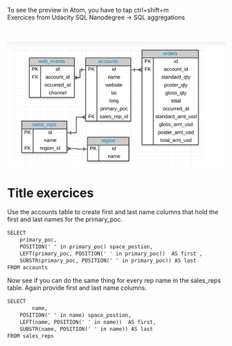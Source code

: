 
To see the preview in Atom, you have to tap ctrl+shift+m </br>
Exercices from Udacity SQL Nanodegree -> SQL aggregations  </br> </br> </br>


![](assets/groupy_by-82530243.PNG)

# Title  exercices

Use the accounts table to create first and last name columns that hold the first and last names for the primary_poc.
```
SELECT
	primary_poc,
    POSITION(' ' in primary_poc) space_postion,
    LEFT(primary_poc, POSITION(' ' in primary_poc))  AS first ,
    SUBSTR(primary_poc, POSITION(' ' in primary_poc)) AS last                             
FROM accounts
```

Now see if you can do the same thing for every rep name in the sales_reps table. Again provide first and last name columns.
```
SELECT
		name,
    POSITION(' ' in name) space_postion,
    LEFT(name, POSITION(' ' in name))  AS first,
    SUBSTR(name, POSITION(' ' in name)) AS last                                
FROM sales_reps
```

